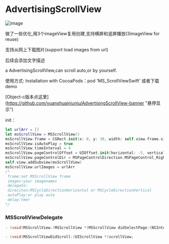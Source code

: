 # AdvertisingScrollView
![image](https://github.com/yuanshuainiuniu/AdvertisingScrollView/blob/master/shot.gif)

做了一些优化,用3个imageView复用创建,支持横屏和竖屏播放(3imageView for reuse)


支持从网上下载图片(support load images from url)

后续会添加文字描述

a AdvertisingScrollView,can scroll auto,or by yourself.

使用方式:
Installation with CocoaPods：pod 'MS_ScrollViewSwift'
或者下载demo

[Object-c版本点这里](https://github.com/yuanshuainiuniu/AdvertisingScrollView-banner "悬停显示”)

init：
```swift
let urlArr = []
let msScrollView = MSScrollView()
msScrollView.frame = CGRect.init(x: 0, y: 30, width: self.view.frame.size.width, height: 200)
msScrollView.isAutoPlay = true
msScrollView.timeInterval = 4
msScrollView.pageControlOffset = UIOffset.init(horizontal: -5, vertical: 5)
msScrollView.pageControlDir = MSPageControlDirection.MSPageControl_Right
self.view.addSubview(msScrollView)
msScrollView.urlImages = urlArr
/*
 frame:set MSScrollView frame
 images:your imagenames
 delegate:
 direciton:MSCycleDirectionHorizontal or MSCycleDirectionVertical
 autoPlay:or play auto
 delay:tmer
*/
```
### MSScrollViewDelegate
```Objective-c
- (void)MSScrollView:(MSScrollView *)MSScrollView didSelectPage:(NSInteger)index;

- (void)MSScrollViewDidScroll:(UIScrollView *)scrollView;


